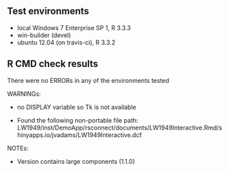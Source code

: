 ## Test environments

* local Windows 7 Enterprise SP 1, R 3.3.3
* win-builder (devel)
* ubuntu 12.04 (on travis-ci), R 3.3.2



## R CMD check results

There were no ERRORs in any of the environments tested  

WARNINGs:

* no DISPLAY variable so Tk is not available

* Found the following non-portable file path: LW1949/inst/DemoApp/rsconnect/documents/LW1949Interactive.Rmd/shinyapps.io/jvadams/LW1949Interactive.dcf

NOTEs:

* Version contains large components (1.1.0)
